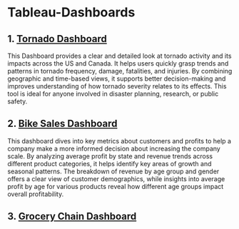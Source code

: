 # Tableau-Dashboards

## 1. [Tornado Dashboard](https://public.tableau.com/app/profile/jake.domermuth5592/viz/Tornado-Dashboard/Dashboard1)
This Dashboard provides a clear and detailed look at tornado activity and its impacts across the US and Canada. It helps users quickly grasp trends and patterns in tornado frequency, damage, fatalities, and injuries. By combining geographic and time-based views, it supports better decision-making and improves understanding of how tornado severity relates to its effects. This tool is ideal for anyone involved in disaster planning, research, or public safety.

## 2. [Bike Sales Dashboard](https://public.tableau.com/app/profile/jake.domermuth5592/viz/Bike-Sales-Project/Dashboard1)
This dashboard dives into key metrics about customers and profits to help a company make a more informed decision about increasing the company scale. By analyzing average profit by state and revenue trends across different product categories, it helps identify key areas of growth and seasonal patterns. The breakdown of revenue by age group and gender offers a clear view of customer demographics, while insights into average profit by age for various products reveal how different age groups impact overall profitability. 

## 3. [Grocery Chain Dashboard](https://public.tableau.com/app/profile/jake.domermuth5592/viz/GroceryChainViz/Dashboard1)
